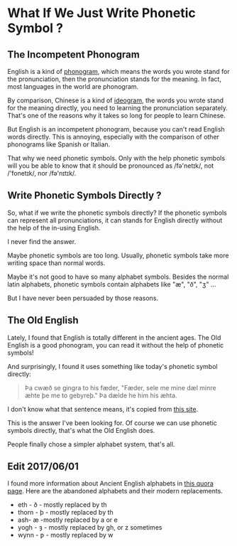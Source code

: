# What If We Just Write Phonetic Symbol ?



## The Incompetent Phonogram

English is a kind of [phonogram][phonogramwiki], which means the words you wrote stand for the pronunciation, then the pronunciation stands for the meaning. In fact, most languages in the world are phonogram.

By comparison, Chinese is a kind of [ideogram][ideogramwiki], the words you wrote stand for the meaning directly, you need to learning the pronunciation separately. That's one of the reasons why it takes so long for people to learn Chinese.

But English is an incompetent phonogram, because you can't read English words directly. This is annoying, especially with the comparison of other phonograms like Spanish or Italian.

That why we need phonetic symbols. Only with the help phonetic symbols will you be able to know that it should be pronounced as /fə'netɪk/, not /'fonetɪk/, nor /fə'nɪtɪk/.


## Write Phonetic Symbols Directly ?

So, what if we write the phonetic symbols directly? If the phonetic symbols can represent all pronunciations, it can stands for English directly without the help of the in-using English.

I never find the answer.

Maybe phonetic symbols are too long. Usually, phonetic symbols take more writing space than normal words.

Maybe it's not good to have so many alphabet symbols. Besides the normal latin alphabets, phonetic symbols contain alphabets like "æ", "ð", "ʒ" ...

But I have never been persuaded by those reasons.


## The Old English

Lately, I found that English is totally different in the ancient ages. The Old English is a good phonogram, you can read it without the help of phonetic symbols!

And surprisingly, I found it uses something like today's phonetic symbol directly:

> Þa cwæð se gingra to his fæder, "Fæder, sele me mine dæl minre æhte þe me to gebyreþ." Þa dælde he him his æhta. 

I don't know what that sentence means, it's copied from [this site][ancientenglish].

This is the answer I've been looking for. Of course we can use phonetic symbols directly, that's what the Old English does.

People finally chose a simpler alphabet system, that's all.


## Edit 2017/06/01

I found more information about Ancient English alphabets in [this quora page][quora]. Here are the abandoned alphabets and their modern replacements.

- eth - ð - mostly replaced by th
- thorn - þ - mostly replaced by th
- ash- æ -mostly replaced by a or e
- yogh - ȝ - mostly replaced by gh, or z sometimes
- wynn - ƿ - mostly replaced by w


[phonogramwiki]: https://en.wikipedia.org/wiki/Phonogram_(linguistics)
[ideogramwiki]: https://en.wikipedia.org/wiki/Ideogram
[ancientenglish]: https://tigerweb.towson.edu/duncan/lukeoeme.htm
[quora]: https://www.quora.com/Why-is-the-English-alphabet-limited-to-twenty-six-letters-Cant-we-add-just-one-more-new-letter
